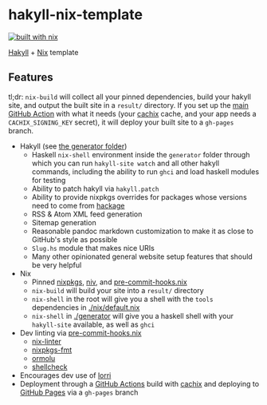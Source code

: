 # hakyll-nix-template

[![built with nix](https://builtwithnix.org/badge.svg)](https://builtwithnix.org)

[Hakyll](https://jaspervdj.be/hakyll/) + [Nix](https://nixos.org/) template

## Features
tl;dr: `nix-build` will collect all your pinned dependencies, build your hakyll
site, and output the built site in a `result/` directory. If you set up the
[main GitHub Action](./.github/workflows/main.yml) with what it needs (your
[cachix](https://cachix.org) cache, and your app needs a `CACHIX_SIGNING_KEY`
secret), it will deploy your built site to a `gh-pages` branch.

* Hakyll (see [the generator folder](./generator))
  * Haskell `nix-shell` environment inside the `generator` folder through which
    you can run `hakyll-site watch` and all other hakyll commands, including
    the ability to run `ghci` and load haskell modules for testing
  * Ability to patch hakyll via `hakyll.patch`
  * Ability to provide nixpkgs overrides for packages whose versions need to
    come from [hackage](https://hackage.haskell.org)
  * RSS & Atom XML feed generation
  * Sitemap generation
  * Reasonable pandoc markdown customization to make it as close to GitHub's
    style as possible
  * `Slug.hs` module that makes nice URIs
  * Many other opinionated general website setup features that should be very
    helpful
* Nix
  * Pinned [nixpkgs](https://github.com/NixOS/nixpkgs), [niv](https://github.com/nmattia/niv),
    and [pre-commit-hooks.nix](https://github.com/cachix/pre-commit-hooks.nix)
  * `nix-build` will build your site into a `result/` directory
  * `nix-shell` in the root will give you a shell with the `tools` dependencies
    in [./nix/default.nix](./nix/default.nix)
  * `nix-shell` in [./generator](./generator) will give you a haskell shell with
      your `hakyll-site` available, as well as `ghci`
* Dev linting via [pre-commit-hooks.nix](https://github.com/cachix/pre-commit-hooks.nix)
  * [nix-linter](https://github.com/Synthetica9/nix-linter)
  * [nixpkgs-fmt](https://github.com/nix-community/nixpkgs-fmt)
  * [ormolu](https://github.com/tweag/ormolu)
  * [shellcheck](https://github.com/koalaman/shellcheck)
* Encourages dev use of [lorri](https://github.com/target/lorri)
* Deployment through a [GitHub Actions](https://github.com/features/actions)
  build with [cachix](https://cachix.org) and deploying to
  [GitHub Pages](https://pages.github.com/) via a `gh-pages` branch
